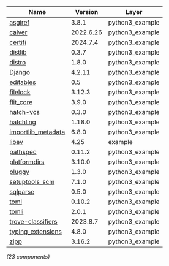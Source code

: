 | Name | Version | Layer |
| --- | --- | --- |
| [asgiref](https://github.com/django/asgiref/) | 3.8.1 | python3_example |
| [calver](https://github.com/di/calver) | 2022.6.26 | python3_example |
| [certifi](https://github.com/certifi/python-certifi) | 2024.7.4 | python3_example |
| [distlib](https://github.com/pypa/distlib) | 0.3.7 | python3_example |
| [distro](https://github.com/python-distro/distro) | 1.8.0 | python3_example |
| [Django](https://www.djangoproject.com/) | 4.2.11 | python3_example |
| [editables](https://pypi.org/project/editables) | 0.5 | python3_example |
| [filelock](https://pypi.org/project/filelock) | 3.12.3 | python3_example |
| [flit_core](https://pypi.org/project/flit_core) | 3.9.0 | python3_example |
| [hatch-vcs](https://pypi.org/project/hatch-vcs) | 0.3.0 | python3_example |
| [hatchling](https://pypi.org/project/hatchling) | 1.18.0 | python3_example |
| [importlib_metadata](https://github.com/python/importlib_metadata) | 6.8.0 | python3_example |
| [libev](http://software.schmorp.de/pkg/libev.html) | 4.25 | example |
| [pathspec](https://pypi.org/project/pathspec) | 0.11.2 | python3_example |
| [platformdirs](https://pypi.org/project/platformdirs) | 3.10.0 | python3_example |
| [pluggy](https://github.com/pytest-dev/pluggy) | 1.3.0 | python3_example |
| [setuptools_scm](https://github.com/pypa/setuptools_scm/) | 7.1.0 | python3_example |
| [sqlparse](https://pypi.org/project/sqlparse) | 0.5.0 | python3_example |
| [toml](https://github.com/uiri/toml) | 0.10.2 | python3_example |
| [tomli](https://pypi.org/project/tomli) | 2.0.1 | python3_example |
| [trove-classifiers](https://github.com/pypa/trove-classifiers) | 2023.8.7 | python3_example |
| [typing_extensions](https://pypi.org/project/typing_extensions) | 4.8.0 | python3_example |
| [zipp](https://github.com/jaraco/zipp) | 3.16.2 | python3_example |

*(23 components)*

